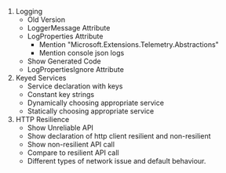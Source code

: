 1. Logging
    - Old Version
    - LoggerMessage Attribute
    - LogProperties Attribute
        - Mention "Microsoft.Extensions.Telemetry.Abstractions"
        - Mention console json logs
    - Show Generated Code
    - LogPropertiesIgnore Attribute
2. Keyed Services
    - Service declaration with keys
    - Constant key strings
    - Dynamically choosing appropriate service
    - Statically choosing appropriate service
3. HTTP Resilience
    - Show Unreliable API
    - Show declaration of http client resilient and non-resilient
    - Show non-resilient API call
    - Compare to resilient API call
    - Different types of network issue and default behaviour. 